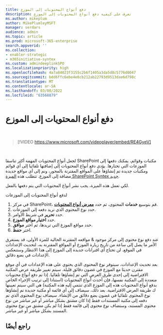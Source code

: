 ```yaml
---
title: دفع أنواع المحتويات إلى الموزع
description: تعرف على كيفية دفع أنواع المحتويات إلى الموزع
ms.author: mikeplum
author: MikePlumleyMSFT
manager: serdars
audience: admin
ms.topic: article
ms.prod: microsoft-365-enterprise
search.appverid: ''
ms.collection:
- enabler-strategic
- m365initiative-syntex
ms.custom: admindeeplinkSPO
ms.localizationpriority: high
ms.openlocfilehash: 4a7a84023f3155c2b6f1405a3da5d8c5776d0047
ms.sourcegitcommit: bdd6ffc6ebe4e6cb212ab22793d9513dae6d798c
ms.translationtype: MT
ms.contentlocale: ar-SA
ms.lasthandoff: 03/08/2022
ms.locfileid: "63568879"
---
```

# <a name="push-content-types-to-a-hub"></a>دفع أنواع المحتويات إلى الموزع

</br>

> [!VIDEO https://www.microsoft.com/videoplayer/embed/RE4GyeV]  

</br>


لجعل أنواع المحتويات المهمة أكثر تناسقا SharePoint مكتبات وقوائم، يمكنك دفعها إلى الموزعات التي تختارها. يؤدي دفع أنواع المحتويات إلى إضافتها تلقائيا إلى أي قوائم ومكتبات جديدة تم إنشاؤها على المواقع المقترنة بالمحور، ونم إلى أي مواقع جديدة مضافة إلى الموزع. تتطلب هذه [الميزة SharePoint Syntex جديد](index.md).

لكي تعمل هذه الميزة، يجب نشر أنواع المحتويات التي يتم دفعها بالفعل.

لدفع أنواع المحتويات إلى الموزعات

1. في مركز SharePoint، قم بتوسيع **خدمات** المحتوى، ثم حدد <a href="https://go.microsoft.com/fwlink/?linkid=2185074" target="_blank">**معرض أنواع المحتويات**</a>.
2. حدد نوع المحتوى الذي تريد دفعه إلى الموزعات.
3. حدد **تحرير** في شريط الأوامر.
4. حدد **اختيار مواقع الموزع**.
5. حدد مواقع الموزع التي تريدها، ثم اختر **موافق**.
6. اختر **حفظ**.

عند دفع نوع محتوى إلى مركز موجود & مواقعه المقترنة الحالية للمرة الأولى، قد يستغرق الأمر ما يصل إلى ساعة من تاريخ زيارة الموزع أو المواقع المقترنة به، لتحديث الإعدادات في الموقع. لن تحتاج أي اقترانات جديدة إلى الموزع إلى هذا الانتظار وستنعكس الإعدادات في بضع دقائق.

بعد تحديث الإعدادات، سيتوفر نوع المحتوى الذي يحتوي على هذه الإعدادات في أي موقع مقترن حديثا مع الموزع في غضون دقائق قليلة. سيتم تغيير طريقة عرض المكتبة الافتراضية إلى إحدى طرق العرض التي تم إنشاؤها تلقائيا. إذا تم دفع أنواع محتويات متعددة إلى المكتبة نفسها، فإن أحدث أنواع المحتويات (استنادا إلى ترتيب الإجراء الخاص بدفع أنواع المحتويات هذه إلى الموزع الذي تنتمي إليه هذه المكتبة) هي التي سيتم تعيينها ك طريقة العرض الافتراضية.  بعد ذلك، سيضاف إلى أي قائمة أو مكتبة جديدة تم إنشاؤها نوع المحتوى تلقائيا في غضون بضع دقائق من الإنشاء. سيضاف نوع المحتوى الذي تم دفعه إلى مكتبة المستندات فقط إذا كان مشتق بشكل مباشر أو غير مباشر من نوع محتوى المستند، وستضاف نوع محتوى إلى قائمة فقط إذا لم يكن مشتق من نوع محتوى المستند بشكل مباشر أو غير مباشر.

## <a name="see-also"></a>راجع أيضًا
